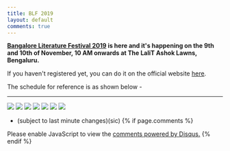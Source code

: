 ```yaml
---
title: BLF 2019
layout: default
comments: true
---
```

<!-- <div class="container" role="main" style="
    margin-left: 0%;
"><object data="../data/BLF2019.pdf" width="100%" height="1000" type='application/pdf'/>
</div> -->
<b>[Bangalore Literature Festival 2019](http://bangaloreliteraturefestival.org/year-2019/schedule/) is here and it's happening on the 9th and 10th of November, 10 AM onwards at The LaliT Ashok Lawns, Bengaluru.</b>

If you haven't registered yet, you can do it on the official website [here](https://www.eventbrite.com/e/bangalore-literature-festival-8th-edition-2019-tickets-70812884243).

 The schedule for reference is as shown below - 
<hr/>

<!-- <embed src="../data/BLF2019.pdf" type="application/pdf" width="100%" height="800em" /> -->
<!-- ![Group](../data/1.png) -->
[![](../data/1.png)](../data/1.png)
[![](../data/1.png)](../data/2.png)
[![](../data/1.png)](../data/3.png)
[![](../data/1.png)](../data/4.png)
[![](../data/1.png)](../data/5.png)
[![](../data/1.png)](../data/6.png)
[![](../data/1.png)](../data/7.png)
- (subject to last minute changes)(sic)
{% if page.comments %}
<div id="disqus_thread"></div>
<script>

/**
*  RECOMMENDED CONFIGURATION VARIABLES: EDIT AND UNCOMMENT THE SECTION BELOW TO INSERT DYNAMIC VALUES FROM YOUR PLATFORM OR CMS.
*  LEARN WHY DEFINING THESE VARIABLES IS IMPORTANT: https://disqus.com/admin/universalcode/#configuration-variables*/
/*
var disqus_config = function () {
this.page.url = abhiramr.github.io/bookreviews/2018_01_18_1984;  // Replace PAGE_URL with your page's canonical URL variable
this.page.identifier = bookreviews/2018_01_18_1984; // Replace PAGE_IDENTIFIER with your page's unique identifier variable
};
*/
(function() { // DON'T EDIT BELOW THIS LINE
var d = document, s = d.createElement('script');
s.src = 'https://abhiramr.disqus.com/embed.js';
s.setAttribute('data-timestamp', +new Date());
(d.head || d.body).appendChild(s);
})();
</script>
<noscript>Please enable JavaScript to view the <a href="https://disqus.com/?ref_noscript">comments powered by Disqus.</a></noscript>
{% endif %}
